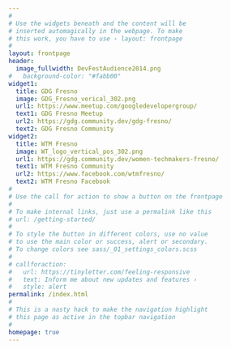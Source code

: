 ```yaml
---
#
# Use the widgets beneath and the content will be
# inserted automagically in the webpage. To make
# this work, you have to use › layout: frontpage
#
layout: frontpage
header:
  image_fullwidth: DevFestAudience2014.png
#   background-color: "#fabb00"
widget1:
  title: GDG Fresno
  image: GDG_Fresno_verical_302.png
  url1: https://www.meetup.com/googledevelopergroup/
  text1: GDG Fresno Meetup
  url2: https://gdg.community.dev/gdg-fresno/
  text2: GDG Fresno Community
widget2:
  title: WTM Fresno
  image: WT_logo_vertical_pos_302.png
  url1: https://gdg.community.dev/women-techmakers-fresno/
  text1: WTM Fresno Community
  url2: https://www.facebook.com/wtmfresno/
  text2: WTM Fresno Facebook
#
# Use the call for action to show a button on the frontpage
#
# To make internal links, just use a permalink like this
# url: /getting-started/
#
# To style the button in different colors, use no value
# to use the main color or success, alert or secondary.
# To change colors see sass/_01_settings_colors.scss
#
# callforaction:
#   url: https://tinyletter.com/feeling-responsive
#   text: Inform me about new updates and features ›
#   style: alert
permalink: /index.html
#
# This is a nasty hack to make the navigation highlight
# this page as active in the topbar navigation
#
homepage: true
---
```


<!-- <div id="videoModal" class="reveal-modal large" data-reveal="">
  <div class="flex-video widescreen vimeo" style="display: block;">
    <iframe width="1280" height="720" src="https://www.youtube.com/embed/3b5zCFSmVvU" frameborder="0" allowfullscreen></iframe>
  </div>
  <a class="close-reveal-modal">&#215;</a>
</div> -->
